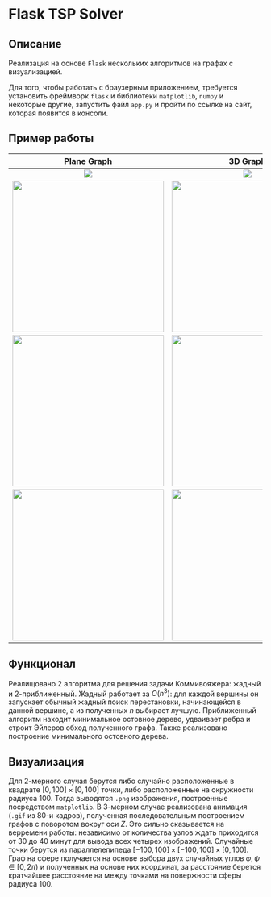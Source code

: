 # Flask TSP Solver
## Описание
Реализация на основе `Flask` нескольких алгоритмов на графах с визуализацией.

Для того, чтобы работать с браузерным приложением, требуется установить фреймворк `flask` и библиотеки `matplotlib`,  `numpy` и некоторые другие, запустить файл `app.py` и пройти по ссылке на сайт, которая появится в консоли.

## Пример работы
| Plane Graph      |      3D Graph     |   Graph on a Sphere   |
| :---:        |    :----:   |          :---: |
|<img src="https://i.imgur.com/oE3WlkY.png">|<img src="https://imgur.com/wmtmzBs.gif">|<img src="https://imgur.com/IACQ4P7.gif">|
|<img src="https://imgur.com/D32rS4f.png" width=300>|<img src="https://imgur.com/goLefqc.gif" width=300> | <img src="https://imgur.com/rkBpdKu.gif" width=300> |
|<img src="https://imgur.com/hwv5lNZ.png" width=300>|<img src="https://imgur.com/GRP56WU.gif" width=300> | <img src="https://imgur.com/QRqif8z.gif" width=300> |
|<img src="https://imgur.com/WzT1JUY.png" width=300>|<img src="https://imgur.com/2YCS91M.gif" width=300> | <img src="https://imgur.com/qiYttOY.gif" width=300> |

## Функционал
Реалищовано 2 алгоритма для решения задачи Коммивояжера: жадный и 2-приближенный. Жадный работает за $O(n^3)$: для каждой вершины он запускает обычный жадный поиск перестановки, начинающейся в данной вершине, а из полученных $n$ выбирает лучшую. Приближенный алгоритм находит минимальное остовное дерево, удваивает ребра и строит Эйлеров обход полученного графа. Также реализовано построение минимального остовного дерева.

## Визуализация

Для 2-мерного случая берутся либо случайно расположенные в квадрате $[0, 100]\times[0, 100]$ точки, либо расположенные на окружности радиуса 100. Тогда выводятся `.png` изображения, построенные посредством `matplotlib`. В 3-мерном случае реализована анимация (`.gif` из 80-и кадров), полученная последовательным построением графов с поворотом вокруг оси $Z$. Это сильно сказывается на верремени работы: независимо от количества узлов ждать приходится от 30 до 40 минут для вывода всех четырех изображений. Случайные точки берутся из параллелепипеда $[-100, 100] \times [-100, 100]\times [0, 100]$. Граф на сфере получается на основе выбора двух случайных углов $\varphi , \psi \in [0, 2\pi)$ и полученных на основе них координат, за расстояние берется кратчайшее расстояние на между точками на повержности сферы радиуса 100.